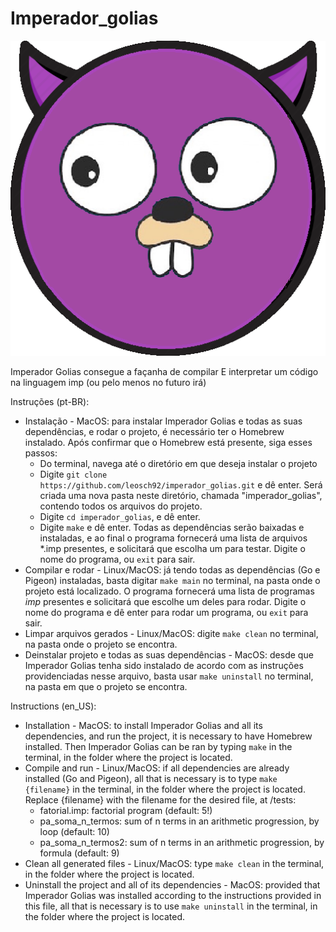 # Imperador_golias

<p align="center">
  <img src="imperador_golias.png">
</p>

Imperador Golias consegue a façanha de compilar E interpretar um código na linguagem imp (ou pelo menos no futuro irá)


Instruções (pt-BR):  
* Instalação - MacOS: para instalar Imperador Golias e todas as suas dependências, e rodar o projeto, é necessário ter o Homebrew instalado. Após confirmar que o Homebrew está presente, siga esses passos:
  * Do terminal, navega até o diretório em que deseja instalar o projeto  
  * Digite `git clone https://github.com/leosch92/imperador_golias.git` e dê enter. Será criada uma nova pasta neste diretório, chamada "imperador_golias", contendo todos os arquivos do projeto.  
  * Digite `cd imperador_golias`, e dê enter.
  * Digite `make` e dê enter. Todas as dependências serão baixadas e instaladas, e ao final o programa fornecerá uma lista de arquivos \*.imp presentes, e solicitará que escolha um para testar. Digite o nome do programa, ou `exit` para sair.
* Compilar e rodar - Linux/MacOS: já tendo todas as dependências (Go e Pigeon) instaladas, basta digitar `make main` no terminal, na pasta onde o projeto está localizado. O programa fornecerá uma lista de programas *imp* presentes e solicitará que escolhe um deles para rodar. Digite o nome do programa e dê enter para rodar um programa, ou `exit` para sair.
* Limpar arquivos gerados - Linux/MacOS: digite `make clean` no terminal, na pasta onde o projeto se encontra.  
* Deinstalar projeto e todas as suas dependências - MacOS: desde que Imperador Golias tenha sido instalado de acordo com as instruções providenciadas nesse arquivo, basta usar `make uninstall` no terminal, na pasta em que o projeto se encontra.  


Instructions (en_US):  
* Installation - MacOS: to install Imperador Golias and all its dependencies, and run the project, it is necessary to have Homebrew installed. Then Imperador Golias can be ran by typing `make` in the terminal, in the folder where the project is located.  
* Compile and run - Linux/MacOS: if all dependencies are already installed (Go and Pigeon), all that is necessary is to type `make {filename}` in the terminal, in the folder where the project is located. Replace {filename} with the filename for the desired file, at /tests:  
    * fatorial.imp: factorial program (default: 5!)
    * pa\_soma\_n\_termos: sum of n terms in an arithmetic progression, by loop (default: 10)
    * pa\_soma\_n\_termos2: sum of n terms in an arithmetic progression, by formula (default: 9)
* Clean all generated files - Linux/MacOS: type `make clean` in the terminal, in the folder where the project is located.  
* Uninstall the project and all of its dependencies - MacOS: provided that Imperador Golias was installed according to the instructions provided in this file, all that is necessary is to use `make uninstall` in the terminal, in the folder where the project is located.  
